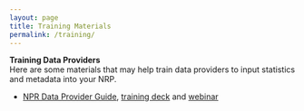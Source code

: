 ```yaml
---
layout: page
title: Training Materials
permalink: /training/
---
```


<!-- <h4>This page provides resources for National Statistical Offices, data providers, and data users. </h4> -->

**Training Data Providers**
<br/>Here are some materials that may help train data providers to input statistics and metadata into your NRP.

- <p><a href="{{ site.baseurl }}/assets/documents/Quick%20Start%20Guide%2004.28.17.pdf" target="_blank">NPR Data Provider Guide</a>, <a href="{{ site.baseurl }}/assets/documents/NRP%20Quickstart%204.28.17.pptx" target="_blank">training deck</a> and <a href="https://drive.google.com/open?id=0BwiQGA4nFw7teHllemdLRkpZeGc" target="_blank">webinar</a> </p>


<!-- - <a href="{{ site.baseurl }}/assets/documents/Quick%20Start%20Guide%2004.28.17.pdf" target="_blank">US Quick Start Guide</a>
- <a href="{{ site.baseurl }}/assets/documents/FAQ%20National%20Reporting%20Platform%20current.pdf" target="_blank">Frequently Asked Questions</a>
- <a href="{{ site.baseurl }}/assets/documents/NRP%20Quickstart%204.28.17.pptx" target="_blank">NRP intro deck</a> and <a href="https://drive.google.com/open?id=0BwiQGA4nFw7teHllemdLRkpZeGc" target="_blank">webinar</a>
- <a href="{{ site.baseurl }}/assets/documents/How.the.UK.have.set.up.their.copy.of.the.US.SDGs.tool.v0_2.pdf" target="_blank">NRP forking description</a> and <a href="https://drive.google.com/a/nyu.edu/file/d/0BwiQGA4nFw7teTRUNmNaUEM1UW8/view?usp=drive_web" target="_blank">webinar</a>
- <a href="{{ site.baseurl }}/assets/documents/Overview%20and%20Background%20for%20DATA%20PROVIDERS_v1%20(1).pdf" target="_blank">NRP Data Provider  Overview</a>

**Customizing Your Platform**
<br/>Once you’ve copied your platform, here are some tips for customizing it to fit your needs.

- <a href="#">Translating the NRP</a>
- <a href="https://github.com/datasciencecampus/sdg-indicators/wiki/What-do-we-need-to-change" target="_blank">Changing national graphics on the NRP</a> 

**Conducting a Data Needs Assessment**
<br/>Thinking about how to identify data gaps? These materials may be helpful.

- <a href="{{ site.baseurl }}/assets/documents/SDG%20Data%20Stocktaking%20Survey%20(SurveyMonkey).pdf" target="_blank">US SDG Data Needs Survey</a> 
- <a href="https://statswiki.unece.org/download/attachments/127666441/Self-assessment%20template%20on%20availability%20of%20SDG%20indicators.xlsx?version=3&modificationDate=1484038447257&api=v2" target="_blank">UNECE CES Survey of Data Needs for SDG</a>

**Training Data Providers**
<br/>Here are some materials that may help train data providers to input statistics and metadata into your NRP.

- <a href="{{ site.baseurl }}/assets/documents/Training%20Guide%20for%20DATA%20PROVIDERS_v1(no overview)%20(1).pdf">NRP Data Provider Guide</a>, <a href="{{ site.baseurl }}/assets/documents/USG%20NRP%20SDG%2020170324.pptx" target="_blank">training deck</a>, and <a href="https://www.youtube.com/watch?v=gPq3jB_sfFw">webinar</a> 

**Road Maps for Reporting SDG Statistics**
<br/>Thinking about how to plan for reporting SDG statistics? These links may help.

- <a href="https://www.unece.org/fileadmin/DAM/stats/documents/ece/ces/2017/CES_2-Road_Map_on_Statistics_for_SDGs_final.pdf" target="_blank">UNECE CES Roadmap</a> 
- <a href="{{ site.baseurl }}/assets/documents/us-sdg-report%20(5).pdf" target="_blank">US SDG Roadmap</a> 

**Collaborations**
<br/>We are proud to collaborate with other countries on NRP development. We look forward to future opportunities to exchange ideas and improve access to official national statistics. Some examples of our collaborations to date appear below.

- Collaboration with U.K.
- <a href="https://drive.google.com/open?id=0BwiQGA4nFw7tMGc0WmV5eE9rLVE" target="_blank">NRP Collaboration Presentation: Ghana, UK and USA (Kenya, July 2017)</a>

Have other questions about building your own NRP from our open source (free) model? Other questions or suggestions for our site? Contact us at <a href="mailto:SDGs@omb.eop.gov">SDGs@omb.eop.gov</a>.
 -->